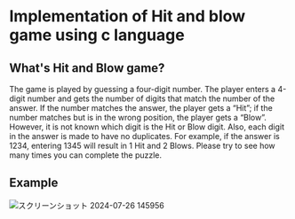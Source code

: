# Implementation of Hit and blow game using c language

## What's Hit and Blow game?

The game is played by guessing a four-digit number.
The player enters a 4-digit number and gets the number of digits that match the number of the answer.
If the number matches the answer, the player gets a “Hit”; if the number matches but is in the wrong position, the player gets a “Blow”.
However, it is not known which digit is the Hit or Blow digit.
Also, each digit in the answer is made to have no duplicates.
For example, if the answer is 1234, entering 1345 will result in 1 Hit and 2 Blows.
Please try to see how many times you can complete the puzzle.

## Example
![スクリーンショット 2024-07-26 145956](https://github.com/user-attachments/assets/e8f1f682-8764-45ee-8302-ce4cb7a7958f)
